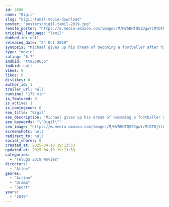 ```yaml
---
id: 2690
name: "Bigil"
slug: "bigil-tamil-movie-download"
poster: "posters/bigil-tamil-2019.jpg"
remote_poster: "https://m.media-amazon.com/images/M/MV5BNTQ5ZDgwYzMtOTBjYi00NTQ5LWE2ZjUtZmM3MTk2OTcyMjliXkEyXkFqcGc@._V1_SX300.jpg"
original_language: "Tamil"
dubbed_in: null
released_date: "24 Oct 2019"
synopsis: "Michael gives up his dream of becoming a footballer after his father's murder. However, a friend convinces him to coach a women's football team and turn his life around."
type: "movie"
rating: "6.7"
imdbid: "tt9260636"
tmdbid: null
views: 0
likes: 0
dislikes: 0
author_id: 1
trailer_url: null
runtime: "179 min"
is_featured: 0
is_active: 1
is_comingsoon: 0
seo_title: "Bigil"
seo_description: "Michael gives up his dream of becoming a footballer after his father's murder. However, a friend convinces him to coach a women's football team and turn his life around."
seo_keywords: "\"Bigil\""
seo_image: "https://m.media-amazon.com/images/M/MV5BNTQ5ZDgwYzMtOTBjYi00NTQ5LWE2ZjUtZmM3MTk2OTcyMjliXkEyXkFqcGc@._V1_SX300.jpg"
screenshots: null
redirect_to: null
social_shares: 0
created_at: 2025-04-10 19:13:53
updated_at: 2025-04-10 19:13:53
categories:
  - "Telugu 2019 Movies"
directors:
  - "Atlee"
genres:
  - "Action"
  - "Drama"
  - "Sport"
years:
  - "2019"
---
```

